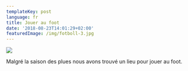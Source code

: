 ```yaml
---
templateKey: post
language: fr
title: Jouer au foot
date: '2018-08-23T14:01:29+02:00'
featuredImage: /img/fotboll-3.jpg
---
```

![](/img/fotboll-3.jpg)

Malgré la saison des plues nous avons trouvé un lieu pour jouer au foot.
